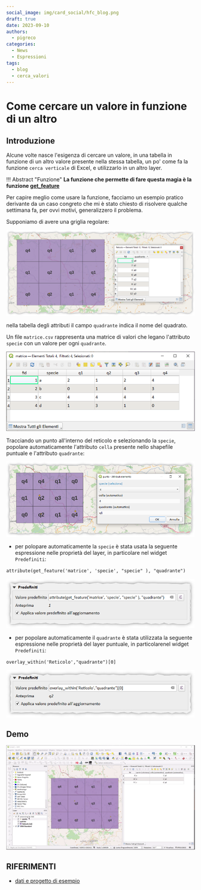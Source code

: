 ```yaml
---
social_image: img/card_social/hfc_blog.png
draft: true
date: 2023-09-10
authors:
  - pigreco
categories:
  - News
  - Espressioni
tags:
  - blog
  - cerca_valori
---
```


# Come cercare un valore in funzione di un altro

## Introduzione

Alcune volte nasce l'esigenza di cercare un valore, in una tabella in funzione di un altro valore presente nella stessa tabella, un po' come fa la funzione `cerca verticale` di Excel, e utilizzarlo in un altro layer.

!!! Abstract "Funzione"
    **La funzione che permette di fare questa magia è la funzione [get_feature](../../../gr_funzioni/record_e_attributi/record_e_attributi_unico.md#get_feature)**

<!-- more -->

Per capire meglio come usare la funzione, facciamo un esempio pratico derivante da un caso congreto che mi è stato chiesto di risolvere qualche settimana fa, per ovvi motivi, generalizzero il problema.

Supponiamo di avere una griglia regolare:

[![](./img_01.png)](./img_01.png)

nella tabella degli attributi il campo `quadrante` indica il nome del quadrato.

Un file `matrice.csv` rappresenta una matrice di valori che legano l'attributo `specie` con un valore per ogni `quadrante`.

[![](./img_02.png)](./img_02.png)

Tracciando un punto all'interno del reticolo e selezionando la `specie`, popolare automaticamente l'attributo `cella` presente nello shapefile puntuale e l'attributo `quadrante`:

[![](./img_03.png)](./img_03.png)

- per polopare automaticamente la `specie` è stata usata la seguente espressione nelle proprietà del layer, in particolare nel widget `Predefiniti`:

```
attribute(get_feature('matrice', 'specie', "specie" ), "quadrante")
```

[![](./img_04.png)](./img_04.png)

- per popolare automaticamente il `quadrante` è stata utilizzata la seguente espressione nelle proprietà del layer puntuale, in particolarenel widget `Predefiniti`:

```
overlay_within('Reticolo',"quadrante")[0]
```

[![](./img_05.png)](./img_05.png)

## Demo

[![](./demo.gif)](./demo.gif)

## RIFERIMENTI

- [dati e progetto di esempio](./cerca_valore.zip)

